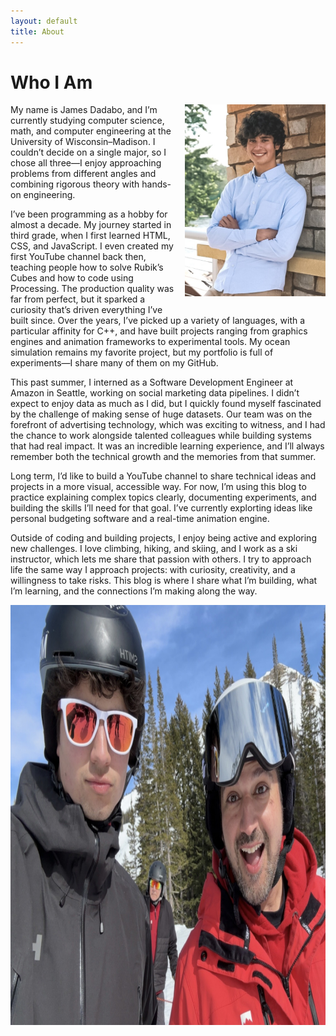 ```yaml
---
layout: default
title: About
---
```


# Who I Am

<img src="/assets/img/me/graduation.jpg" style="float: right; margin: 0 0 1em 1em; width: 225px;">

My name is James Dadabo, and I’m currently studying computer science, math, and computer engineering at the University of Wisconsin–Madison. I couldn’t decide on a single major, so I chose all three—I enjoy approaching problems from different angles and combining rigorous theory with hands-on engineering.
 
I’ve been programming as a hobby for almost a decade. My journey started in third grade, when I first learned HTML, CSS, and JavaScript. I even created my first YouTube channel back then, teaching people how to solve Rubik’s Cubes and how to code using Processing. The production quality was far from perfect, but it sparked a curiosity that’s driven everything I’ve built since. Over the years, I’ve picked up a variety of languages, with a particular affinity for C++, and have built projects ranging from graphics engines and animation frameworks to experimental tools. My ocean simulation remains my favorite project, but my portfolio is full of experiments—I share many of them on my GitHub.

This past summer, I interned as a Software Development Engineer at Amazon in Seattle, working on social marketing data pipelines. I didn’t expect to enjoy data as much as I did, but I quickly found myself fascinated by the challenge of making sense of huge datasets. Our team was on the forefront of advertising technology, which was exciting to witness, and I had the chance to work alongside talented colleagues while building systems that had real impact. It was an incredible learning experience, and I’ll always remember both the technical growth and the memories from that summer.
    
Long term, I’d like to build a YouTube channel to share technical ideas and projects in a more visual, accessible way. For now, I’m using this blog to practice explaining complex topics clearly, documenting experiments, and building the skills I’ll need for that goal. I’ve currently explorting ideas like personal budgeting software and a real-time animation engine. 
    
Outside of coding and building projects, I enjoy being active and exploring new challenges. I love climbing, hiking, and skiing, and I work as a ski instructor, which lets me share that passion with others. I try to approach life the same way I approach projects: with curiosity, creativity, and a willingness to take risks. This blog is where I share what I’m building, what I’m learning, and the connections I’m making along the way.

<div style="display:flex; overflow:scroll">
    <img src="/assets/img/me/skiing.jpg">
    <img src="/assets/img/me/hiking.jpg">
    <img src="/assets/img/me/climbing.jpg">
    <img src="/assets/img/me/basketball.jpg">
    <img src="/assets/img/me/running.jpg">
</div>
